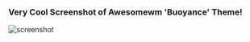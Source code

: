 ### Very Cool Screenshot of Awesomewm 'Buoyance' Theme!
![screenshot](./awesome/themes/buoyance/screenshot.png "Woaa, Amazing!")
